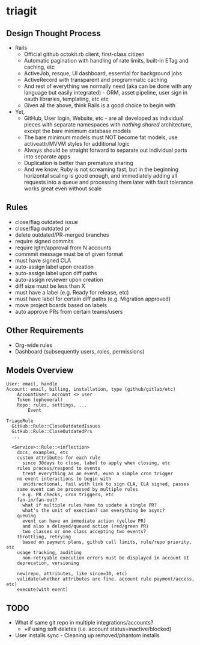 # triagit

## Design Thought Process

* Rails
  - Official github octokit.rb client, first-class citizen
  - Automatic pagination with handling of rate limits, built-in ETag and caching, etc
  - ActiveJob, resque, UI dashboard, essential for background jobs
  - ActiveRecord with transparent and programmatic caching
  - And rest of everything we normally need (aka can be done with any language but easily integrated) - ORM, asset pipeline, user sign in oauth libraries, templating, etc etc
  - Given all the above, think Rails is a good choice to begin with
* Yet,
  - GitHub, User login, Website, etc - are all developed as individual pieces with separate namespaces with *nothing shared* architecture, except the bare minimum database models
  - The bare minimum models must NOT become fat models, use activeattr/MVVM styles for additional logic
  - Always should be straight forward to separate out individual parts into separate apps
  - Duplication is better than premature sharing
  - And we know, Ruby is not screaming fast, but in the beginning horizontal scaling is good enough, and immediately adding all requests into a queue and processing them later with fault tolerance works great even without scale

## Rules

* close/flag outdated issue
* close/flag outdated pr
* delete outdated/PR-merged branches
* require signed commits
* require lgtm/approval from N accounts
* commmit message must be of given format
* must have signed CLA
* auto-assign label upon creation
* auto-assign label upon diff paths
* auto-assign reviewer upon creation
* diff size must be less than X
* must have a label (e.g. Ready for release, etc)
* must have label for certain diff paths (e.g. Migration approved)
* move project boards based on labels
* auto approve PRs from certain teams/users

## Other Requirements

* Org-wide rules
* Dashboard (subsequently users, roles, permissions)

## Models Overview

```
User: email, handle
Account: email, billing, installation, type (github/gitlab/etc)
	AccountUser: account <> user
	Token (ephemeral)
	Repo: rules, settings, ...
		Event
```

```
TriageRule
  GitHub::Rule::CloseOutdatedIssues
  GitHub::Rule::CloseOutdatedPrs
  ...

  <Service>::Rule::<inflection>
    docs, examples, etc
    custom attributes for each rule
      since 30days to close, label to apply when closing, etc
    rules process/respond to events
      treat everything as an event, even a simple cron trigger
    no event interactions to begin with
      unidirectional, fail with link to sign CLA, CLA signed, passes
    same event can be processed by multiple rules
      e.g. PR checks, cron triggers, etc
    fan-in/fan-out?
      what if multiple rules have to update a single PR?
      what's the unit of exection? can everything be async?
    queuing
      event can have an immediate action (yellow PR)
      and also a delayed/queued action (red/green PR)
      two classes or one class accepting two events?
    throttling, retrying
      based on payment plans, github call limits, rule/repo priority, etc
    usage tracking, auditing
      non-retryable execution errors must be displayed in account UI
    deprecation, versioning

    new(repo, attributes, like since=30, etc)
    validate(whether attributes are fine, account rule payment/access, etc)
    execute(with event)
```

## TODO

* What if same git repo in multiple integrations/accounts?
  * +if using soft deletes (i.e. account status=inactive/blocked)
* User installs sync - Cleaning up removed/phantom installs
